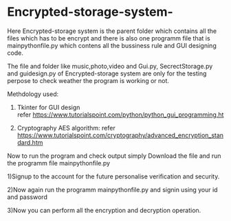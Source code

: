 # Encrypted-storage-system-

Here Encrypted-storage system is the parent folder which contains all the files which has to be encrypt and there is also one programm file that is mainpythonfile.py which contens all the bussiness rule and GUI designing code.

The file and folder like music,photo,video and Gui.py, SecrectStorage.py and guidesign.py of Encrypted-storage system are only for the testing perpose to check weather the program is working or not.

Methdology used:
 1) Tkinter for GUI design  
     refer https://www.tutorialspoint.com/python/python_gui_programming.ht

2) Cryptography AES algorithm:
              refer https://www.tutorialspoint.com/cryptography/advanced_encryption_standard.htm
              
Now to run the program and check output simply Download the file and run the programm file mainpythonfile.py

   1)Signup to the account for the future personalise verification and security.

   2)Now again run the programm mainpythonfile.py  and signin using your id and password 
              
   3)Now you can perform all the encryption and decryption operation.
